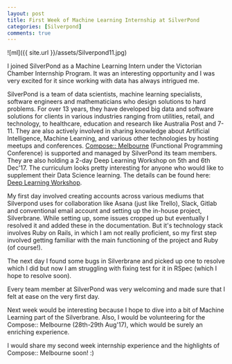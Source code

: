 ```yaml
---
layout: post
title: First Week of Machine Learning Internship at SilverPond
categories: [Silverpond]
comments: true
---
```


![ml]({{ site.url }}/assets/Silverpond11.jpg)

I joined SilverPond as a Machine Learning Intern under the Victorian Chamber Internship Program. It was an interesting opportunity and I was very excited for it since working with data has always intrigued me.

SilverPond is a team of data scientists, machine learning specialists, software engineers and mathematicians who design solutions to hard problems. For over 13 years, they have developed big data and software solutions for clients in various industries ranging from utilities, retail, and technology, to healthcare, education and research like Australia Post and 7-11. They are also actively involved in sharing knowledge about Artificial Intelligence, Machine Learning, and various other technologies by hosting meetups and conferences. [Compose:: Melbourne](http://www.composeconference.org/) (Functional Programming Conference) is supported and managed by SilverPond its team members. They are also holding a 2-day Deep Learning Workshop on 5th and 6th Dec'17. The curriculum looks pretty interesting for anyone who would like to supplement their Data Science learning. The details can be found here: [Deep Learning Workshop](https://www.eventbrite.com/e/deep-learning-2-day-workshop-december-tickets-36675083161?aff=erellivmlt).

My first day involved creating accounts across various mediums that Silverpond uses for collaboration like Asana (just like Trello), Slack, Gitlab and conventional email account and setting up the in-house project, Silverbrane. While setting up, some issues cropped up but eventually I resolved it and added these in the documentation. But it's technology stack involves Ruby on Rails, in which I am not really proficient, so my first step involved getting familiar with the main functioning of the project and Ruby (of course!).

The next day I found some bugs in Silverbrane and picked up one to resolve which I did but now I am struggling with fixing test for it in RSpec (which I hope to resolve soon).

Every team member at SilverPond was very welcoming and made sure that I felt at ease on the very first day.

Next week would be interesting because I hope to dive into a bit of Machine Learning part of the Silverbrane. Also, I would be volunteering for the Compose:: Melbourne (28th-29th Aug'17), which would be surely an enriching experience.

I would share my second week internship experience and the highlights of Compose:: Melbourne soon! :)